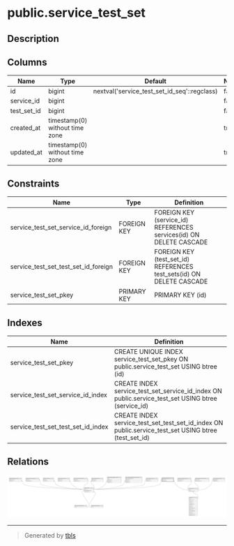 # public.service_test_set

## Description

## Columns

| Name        | Type                           | Default                                      | Nullable | Parents                                 |
| ----------- | ------------------------------ | -------------------------------------------- | -------- | --------------------------------------- |
| id          | bigint                         | nextval('service_test_set_id_seq'::regclass) | false    |                                         |
| service_id  | bigint                         |                                              | false    | [public.services](public.services.md)   |
| test_set_id | bigint                         |                                              | false    | [public.test_sets](public.test_sets.md) |
| created_at  | timestamp(0) without time zone |                                              | true     |                                         |
| updated_at  | timestamp(0) without time zone |                                              | true     |                                         |

## Constraints

| Name                                 | Type        | Definition                                                           |
| ------------------------------------ | ----------- | -------------------------------------------------------------------- |
| service_test_set_service_id_foreign  | FOREIGN KEY | FOREIGN KEY (service_id) REFERENCES services(id) ON DELETE CASCADE   |
| service_test_set_test_set_id_foreign | FOREIGN KEY | FOREIGN KEY (test_set_id) REFERENCES test_sets(id) ON DELETE CASCADE |
| service_test_set_pkey                | PRIMARY KEY | PRIMARY KEY (id)                                                     |

## Indexes

| Name                               | Definition                                                                                           |
| ---------------------------------- | ---------------------------------------------------------------------------------------------------- |
| service_test_set_pkey              | CREATE UNIQUE INDEX service_test_set_pkey ON public.service_test_set USING btree (id)                |
| service_test_set_service_id_index  | CREATE INDEX service_test_set_service_id_index ON public.service_test_set USING btree (service_id)   |
| service_test_set_test_set_id_index | CREATE INDEX service_test_set_test_set_id_index ON public.service_test_set USING btree (test_set_id) |

## Relations

![er](public.service_test_set.svg)

---

> Generated by [tbls](https://github.com/k1LoW/tbls)
